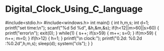 # Digital_Clock_Using_C_language
#include<stdio.h>
#include<windows.h>
int main()
{
int h,m,s;
int d=1;
printf("set time:\n");
scanf("%d 5d %d", &h,&m,&s);
if(h<12||m>60||s>60)
{
printf("error\n");
exit(0);
}
while(1)
{
s++;
if(s>59)
{
m++;
s=0;
}
if(m>59)
{
n++;
m=0;
}
if(h>12)
{
h=1;
}
printf("\n clock:");
printf("0.2d: %0.2d :%0.2d",h,m,s);
sleep(d);
system("cls");
}
}
